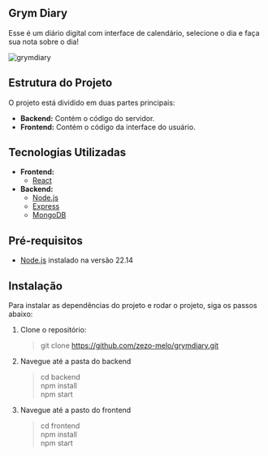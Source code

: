 ## Grym Diary

Esse é um diário digital com interface de calendário, selecione o dia e faça sua nota sobre o dia!

![grymdiary](https://github.com/user-attachments/assets/fe8038d1-d9c6-409c-9978-5db38f751d69)

## Estrutura do Projeto

O projeto está dividido em duas partes principais:

- **Backend:** Contém o código do servidor.
- **Frontend:** Contém o código da interface do usuário.

## Tecnologias Utilizadas

- **Frontend:**
  - [React](https://reactjs.org/)
- **Backend:**
  - [Node.js](https://nodejs.org/)
  - [Express](https://expressjs.com/)
  - [MongoDB](https://www.mongodb.com/)

## Pré-requisitos

- [Node.js](https://nodejs.org/) instalado na versão 22.14

## Instalação

Para instalar as dependências do projeto e rodar o projeto, siga os passos abaixo:

1. Clone o repositório:

   > git clone https://github.com/zezo-melo/grymdiary.git

2. Navegue até a pasta do backend

   > cd backend<br>
   > npm install<br>
   > npm start

3. Navegue até a pasto do frontend

   > cd frontend<br>
   > npm install<br>
   > npm start

